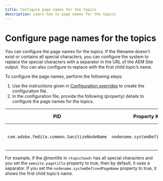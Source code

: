 ```yaml
---
title: Configure page names for the topics 
description: Learn how to page names for the topics 
---
```

# Configure page names for the topics 

You can configure the page names for the topics. If the filename doesn’t exist or contains all special characters, you can configure the system to replace the special characters with a separator in the URL of the AEM Site output. You can also configure to replace with the first child topic’s name.


To configure the page names, perform the following steps:

1.  Use the instructions given in [Configuration overrides](download-install-additional-config-override.md#) to create the configuration file.
1.  In the configuration file, provide the following (property) details to configure the page names for the topics.

|PID|Property Key|Property Value|
|---|------------|--------------|
|`com.adobe.fmdita.common.SanitizeNodeName`|`nodename.systemDefinedPageName`|Boolean (`true/false`). **Default value**: `false`|

For example, if the *@navtitle* in `<topichead>` has all special characters and you set the `aemsite.pagetitle` property to true, then by default, it uses a separator. If you set the `nodename.systemDefinedPageName` property to true, it shows the first child topic’s name.